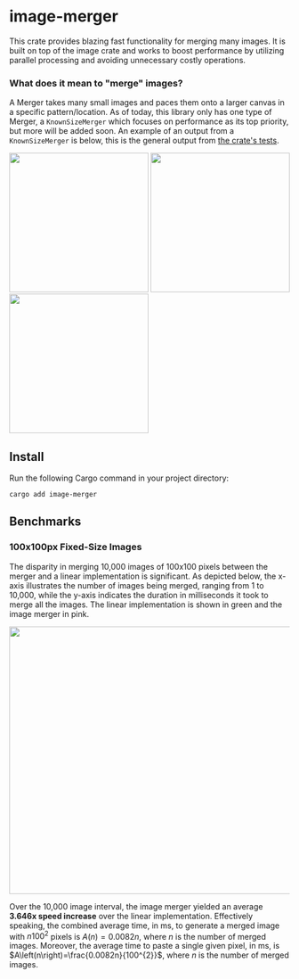 # image-merger
This crate provides blazing fast functionality for merging many images. It is built on top of the image crate and works to boost performance by utilizing parallel processing and avoiding unnecessary costly operations.
### What does it mean to "merge" images?
A Merger takes many small images and paces them onto a larger canvas in a specific pattern/location. As of today, this library only has one type of Merger, a `KnownSizeMerger` which focuses on performance as its top priority, but more will be added soon. An example of an output from a `KnownSizeMerger` is below, this is the general output from [the crate's tests](tests/known_size_merging.rs).

<img src="https://github.com/NextChai/image-merger/assets/75498301/a70fc92f-e5a6-4834-8ab0-37363cb2d178" width="250" height="250">
<img src="https://github.com/NextChai/image-merger/assets/75498301/ecdf0a62-e805-45ac-a2fc-5b4464c20f80" width="250" height="250">
<img src="https://github.com/NextChai/image-merger/assets/75498301/84d47b2d-cb79-42dc-aa91-553ceff9b7f4" width="250" height="250">

## Install

Run the following Cargo command in your project directory:

```
cargo add image-merger
```
## Benchmarks
### 100x100px Fixed-Size Images
The disparity in merging 10,000 images of 100x100 pixels between the merger and a linear implementation is significant. As depicted below, the x-axis illustrates the number of images being merged, ranging from 1 to 10,000, while the y-axis indicates the duration in milliseconds it took to merge all the images. The linear implementation is shown in green and the image merger in pink.

<img src="https://github.com/NextChai/image-merger/assets/75498301/cc2dd6a8-6d6c-421d-89f2-7efa96119abc" width="1080" height="480">

Over the 10,000 image interval, the image merger yielded an average **3.646x speed increase** over the linear implementation. Effectively speaking, the combined average time, in ms, to generate a merged image with $n100^2$ pixels is $A(n)= 0.0082n$, where $n$ is the number of merged images. Moreover, the average time to paste a single given pixel, in ms, is $A\left(n\right)=\frac{0.0082n}{100^{2}}$, where $n$ is the number of merged images.

